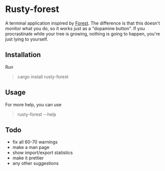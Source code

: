 # Rusty-forest

A terminal application inspired by [Forest](https://www.forestapp.cc). The difference is that this doesn't monitor what you do, so it works just as a "dopamine button". If you procrastinate while your tree is growing, nothing is going to happen, you're just lying to yourself.

## Installation

Run

> cargo install rusty-forest

## Usage

For more help, you can use

> rusty-forest --help

## Todo

* fix all 60-70 warnings
* make a man page
* show import/export statistics
* make it prettier
* any other suggestions
